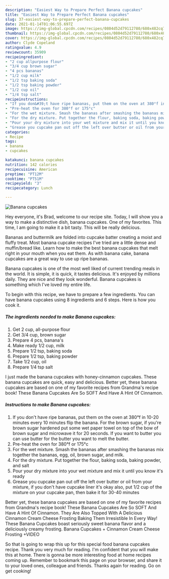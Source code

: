 ```yaml
---
description: "Easiest Way to Prepare Perfect Banana cupcakes"
title: "Easiest Way to Prepare Perfect Banana cupcakes"
slug: 37-easiest-way-to-prepare-perfect-banana-cupcakes
date: 2021-01-14T01:06:55.697Z
image: https://img-global.cpcdn.com/recipes/0804d52d79112780/680x482cq70/banana-cupcakes-recipe-main-photo.jpg
thumbnail: https://img-global.cpcdn.com/recipes/0804d52d79112780/680x482cq70/banana-cupcakes-recipe-main-photo.jpg
cover: https://img-global.cpcdn.com/recipes/0804d52d79112780/680x482cq70/banana-cupcakes-recipe-main-photo.jpg
author: Clyde Copeland
ratingvalue: 4.9
reviewcount: 35909
recipeingredient:
- "2 cup allpurpose flour"
- "3/4 cup brown sugar"
- "4 pcs bananas"
- "1/2 cup milk"
- "1/2 tsp baking soda"
- "1/2 tsp baking powder"
- "1/2 cup oil"
- "1/4 tsp salt"
recipeinstructions:
- "If you don&#39;t have ripe bananas, put them on the oven at 380°f in 10-20 minutes every 10 minutes flip the banana. For the brown sugar, if you&#39;re brown sugar hardened put some wet paper towel on top of the bow of brown sugar and microwave it for 20 seconds. If you want to butter you can use butter for the butter you want to melt the butter."
- "Pre-heat the oven for 380°f or 175°c"
- "For the wet mixture. Smash the bananas after smashing the bananas mix together the bananas, egg, oil, brown sugar, and milk."
- "For the dry mixture. Put together the flour, baking soda, baking powder, and salt"
- "Pour your dry mixture into your wet mixture and mix it until you know it&#39;s ready"
- "Grease you cupcake pan out off the left over butter or oil from your mixture, if you don&#39;t have cupcake liner it&#39;s okay also, put 1/2 cup of the mixture on your cupcake pan, then bake it for 30-40 minutes"
categories:
- Recipe
tags:
- banana
- cupcakes

katakunci: banana cupcakes 
nutrition: 142 calories
recipecuisine: American
preptime: "PT12M"
cooktime: "PT51M"
recipeyield: "3"
recipecategory: Lunch

---
```



![Banana cupcakes](https://img-global.cpcdn.com/recipes/0804d52d79112780/680x482cq70/banana-cupcakes-recipe-main-photo.jpg)

Hey everyone, it's Brad, welcome to our recipe site. Today, I will show you a way to make a distinctive dish, banana cupcakes. One of my favorites. This time, I am going to make it a bit tasty. This will be really delicious.

Bananas and buttermilk are folded into cupcake batter creating a moist and fluffy treat. Most banana cupcake recipes I&#39;ve tried are a little dense and muffin/bread like. Learn how to make the best banana cupcakes that melt right in your mouth when you eat them. As with banana cake, banana cupcakes are a great way to use up ripe bananas.

Banana cupcakes is one of the most well liked of current trending meals in the world. It is simple, it is quick, it tastes delicious. It's enjoyed by millions daily. They are nice and they look wonderful. Banana cupcakes is something which I've loved my entire life.


To begin with this recipe, we have to prepare a few ingredients. You can have banana cupcakes using 8 ingredients and 6 steps. Here is how you cook it.

<!--inarticleads1-->

##### The ingredients needed to make Banana cupcakes:

1. Get 2 cup, all-purpose flour
1. Get 3/4 cup, brown sugar
1. Prepare 4 pcs, banana&#39;s
1. Make ready 1/2 cup, milk
1. Prepare 1/2 tsp, baking soda
1. Prepare 1/2 tsp, baking powder
1. Take 1/2 cup, oil
1. Prepare 1/4 tsp salt


I just made the banana cupcakes with honey-cinnamon cupcakes. These banana cupcakes are quick, easy and delicious. Better yet, these banana cupcakes are based on one of my favorite recipes from Grandma&#39;s recipe book! These Banana Cupcakes Are So SOFT And Have A Hint Of Cinnamon. 

<!--inarticleads2-->

##### Instructions to make Banana cupcakes:

1. If you don&#39;t have ripe bananas, put them on the oven at 380°f in 10-20 minutes every 10 minutes flip the banana. For the brown sugar, if you&#39;re brown sugar hardened put some wet paper towel on top of the bow of brown sugar and microwave it for 20 seconds. If you want to butter you can use butter for the butter you want to melt the butter.
1. Pre-heat the oven for 380°f or 175°c
1. For the wet mixture. Smash the bananas after smashing the bananas mix together the bananas, egg, oil, brown sugar, and milk.
1. For the dry mixture. Put together the flour, baking soda, baking powder, and salt
1. Pour your dry mixture into your wet mixture and mix it until you know it&#39;s ready
1. Grease you cupcake pan out off the left over butter or oil from your mixture, if you don&#39;t have cupcake liner it&#39;s okay also, put 1/2 cup of the mixture on your cupcake pan, then bake it for 30-40 minutes


Better yet, these banana cupcakes are based on one of my favorite recipes from Grandma&#39;s recipe book! These Banana Cupcakes Are So SOFT And Have A Hint Of Cinnamon. They Are Also Topped With A Delicious Cinnamon Cream Cheese Frosting Baking Them Irresistible In Every Way! These Banana Cupcakes boast seriously sweet banana flavor and a deliciously creamy frosting. Banana Cupcakes + Cinnamon Cream Cheese Frosting +VIDEO 

So that is going to wrap this up for this special food banana cupcakes recipe. Thank you very much for reading. I'm confident that you will make this at home. There is gonna be more interesting food at home recipes coming up. Remember to bookmark this page on your browser, and share it to your loved ones, colleague and friends. Thanks again for reading. Go on get cooking!
